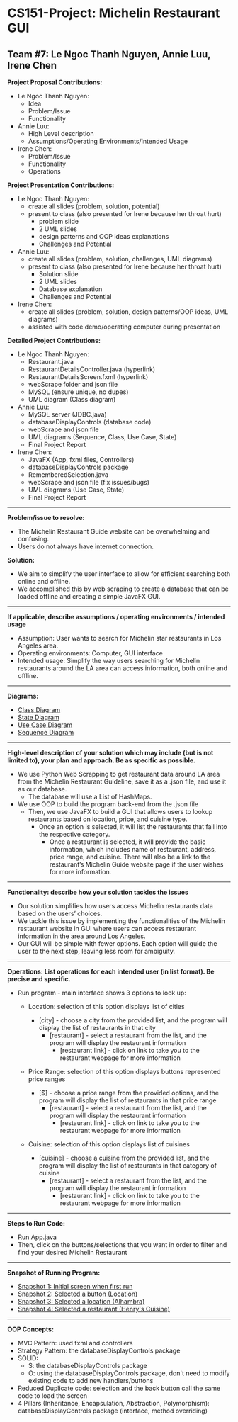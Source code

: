 # CS151-Project: Michelin Restaurant GUI
Team #7: Le Ngoc Thanh Nguyen, Annie Luu, Irene Chen
---
__Project Proposal Contributions:__
- Le Ngoc Thanh Nguyen: 
  - Idea 
  - Problem/Issue 
  - Functionality
- Annie Luu: 
  - High Level description
  - Assumptions/Operating Environments/Intended Usage
- Irene Chen: 
  - Problem/Issue
  - Functionality
  - Operations

__Project Presentation Contributions:__
- Le Ngoc Thanh Nguyen: 
  - create all slides (problem, solution, potential)
  - present to class (also presented for Irene because her throat hurt)
    - problem slide
    - 2 UML slides
    - design patterns and OOP ideas explanations 
    - Challenges and Potential
- Annie Luu: 
  - create all slides (problem, solution, challenges, UML diagrams)
  - present to class (also presented for Irene because her throat hurt)
    - Solution slide
    - 2 UML slides
    - Database explanation
    - Challenges and Potential
- Irene Chen: 
  - create all slides (problem, solution, design patterns/OOP ideas, UML diagrams)
  - assisted with code demo/operating computer during presentation

__Detailed Project Contributions:__
- Le Ngoc Thanh Nguyen: 
  - Restaurant.java
  - RestaurantDetailsController.java (hyperlink)
  - RestaurantDetailsScreen.fxml (hyperlink)
  - webScrape folder and json file
  - MySQL (ensure unique, no dupes)
  - UML diagram (Class diagram)
- Annie Luu: 
  - MySQL server (JDBC.java)
  - databaseDisplayControls (database code)
  - webScrape and json file
  - UML diagrams (Sequence, Class, Use Case, State)
  - Final Project Report
- Irene Chen: 
  - JavaFX (App, fxml files, Controllers)
  - databaseDisplayControls package
  - RememberedSelection.java
  - webScrape and json file (fix issues/bugs)
  - UML diagrams (Use Case, State)
  - Final Project Report
---
__Problem/issue to resolve:__
- The Michelin Restaurant Guide website can be overwhelming and confusing. 
- Users do not always have internet connection.

__Solution:__
- We aim to simplify the user interface to allow for efficient searching both online and offline. 
- We accomplished this by web scraping to create a database that can be loaded offline and creating a simple JavaFX GUI.
---
__If applicable, describe assumptions / operating environments / intended usage__
- Assumption: User wants to search for Michelin star restaurants in Los Angeles area. 
- Operating environments: Computer, GUI interface 
- Intended usage: Simplify the way users searching for Michelin restaurants around the LA area can access information, both online and offline.  
---
__Diagrams:__
- [Class Diagram](https://github.com/ThanhNLN/CS151-MichelinGuideLA/blob/32d8ce6282dc87a5e8b076a5f9fdf6ce01546f01/diagrams/CS151_UML_Diagrams-Class.jpg) 
- [State Diagram](https://github.com/ThanhNLN/CS151-MichelinGuideLA/blob/e5fd8acc79a15f2d4d1a5118fc762f063d82789c/diagrams/CS151_UML_Diagrams-State.jpg)
- [Use Case Diagram](https://github.com/ThanhNLN/CS151-MichelinGuideLA/blob/e5fd8acc79a15f2d4d1a5118fc762f063d82789c/diagrams/CS151_UML_Diagrams-Use_Case.jpg)
- [Sequence Diagram](https://github.com/ThanhNLN/CS151-MichelinGuideLA/blob/32d8ce6282dc87a5e8b076a5f9fdf6ce01546f01/diagrams/CS151_UML_Diagrams-Sequence.jpg) 
---
__High-level description of your solution which may include (but is not limited to), your plan and approach. Be as specific as possible.__
- We use Python Web Scrapping to get restaurant data around LA area from the Michelin Restaurant Guideline, save it as a .json file, and use it as our database. 
  - The database will use a List of HashMaps. 
- We use OOP to build the program back-end from the .json file 
  - Then, we use JavaFX to build a GUI that allows users to lookup restaurants based on location, price, and cuisine type. 
    - Once an option is selected, it will list the restaurants that fall into the respective category.  
      - Once a restaurant is selected, it will provide the basic information, which includes name of restaurant, address, price range, and cuisine. There will also be a link to the restaurant’s Michelin Guide website page if the user wishes for more information. 
---
__Functionality: describe how your solution tackles the issues__
- Our solution simplifies how users access Michelin restaurants data based on the users’ choices. 
- We tackle this issue by implementing the functionalities of the Michelin restaurant website in GUI where users can access restaurant information in the area around Los Angeles. 
- Our GUI will be simple with fewer options. Each option will guide the user to the next step, leaving less room for ambiguity. 
---
__Operations: List operations for each intended user (in list format). Be precise and specific.__  
- Run program - main interface shows 3 options to look up: 
  - Location: selection of this option displays list of cities  
    - [city] - choose a city from the provided list, and the program will display the list of restaurants in that city
      - [restaurant] - select a restaurant from the list, and the program will display the restaurant information  
        - [restaurant link] - click on link to take you to the restaurant webpage for more information 

  - Price Range: selection of this option displays buttons represented price ranges 
    - [$] - choose a price range from the provided options, and the program will display the list of restaurants in that price range 
      - [restaurant] - select a restaurant from the list, and the program will display the restaurant information 
        - [restaurant link] - click on link to take you to the restaurant webpage for more information 

  - Cuisine: selection of this option displays list of cuisines 
    - [cuisine] - choose a cuisine from the provided list, and the program will display the list of restaurants in that category of cuisine 
      - [restaurant] - select a restaurant from the list, and the program will display the restaurant information 
        - [restaurant link] - click on link to take you to the restaurant webpage for more information 
---
__Steps to Run Code:__
- Run App.java
- Then, click on the buttons/selections that you want in order to filter and find your desired Michelin Restaurant
---
__Snapshot of Running Program:__
- [Snapshot 1: Initial screen when first run](https://github.com/ThanhNLN/CS151-MichelinGuideLA/blob/375194ad130bc9f63867bd1c77d609a12f13dbea/programSnapshots/snapshot_1.png)
- [Snapshot 2: Selected a button (Location)](https://github.com/ThanhNLN/CS151-MichelinGuideLA/blob/375194ad130bc9f63867bd1c77d609a12f13dbea/programSnapshots/snapshot_2.png) 
- [Snapshot 3: Selected a location (Alhambra)](https://github.com/ThanhNLN/CS151-MichelinGuideLA/blob/375194ad130bc9f63867bd1c77d609a12f13dbea/programSnapshots/snapshot_3.png) 
- [Snapshot 4: Selected a restaurant (Henry's Cuisine)](https://github.com/ThanhNLN/CS151-MichelinGuideLA/blob/375194ad130bc9f63867bd1c77d609a12f13dbea/programSnapshots/snapshot_4.png) 
---
__OOP Concepts:__
- MVC Pattern: used fxml and controllers
- Strategy Pattern: the databaseDisplayControls package
- SOLID: 
  - S: the databaseDisplayControls package
  - O: using the databaseDisplayControls package, don't need to modify existing code to add new handlers/buttons
- Reduced Duplicate code: selection and the back button call the same code to load the screen
- 4 Pillars (Inheritance, Encapsulation, Abstraction, Polymorphism): databaseDisplayControls package (interface, method overriding)

  

